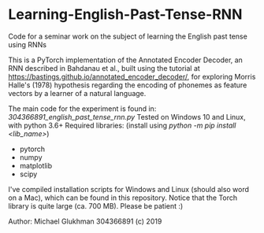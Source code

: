 # Learning-English-Past-Tense-RNN
Code for a seminar work on the subject of learning the English past tense using RNNs

This is a PyTorch implementation of the Annotated Encoder Decoder, an RNN described in Bahdanau et al.,
built using the tutorial at https://bastings.github.io/annotated_encoder_decoder/,
for exploring Morris Halle's (1978) hypothesis regarding the encoding of phonemes as feature vectors
by a learner of a natural language.

The main code for the experiment is found in: _304366891_english_past_tense_rnn.py_
   Tested on Windows 10 and Linux, with python 3.6+
   Required libraries: (install using _python -m pip install <lib_name>_)
   - pytorch
   - numpy
   - matplotlib
   - scipy
   
  I've compiled installation scripts for Windows and Linux (should also word on a Mac), which
  can be found in this repository. 
  Notice that the Torch library is quite large (ca. 700 MB). Please be patient :)
  
  Author: Michael Glukhman 304366891 (c) 2019 
